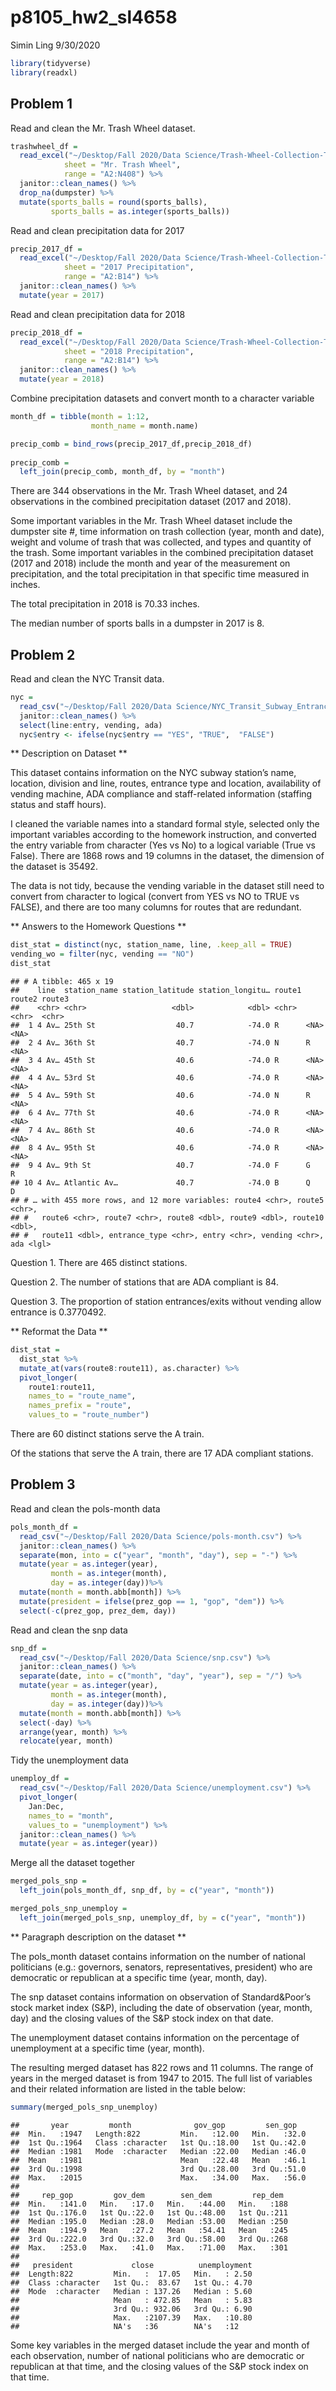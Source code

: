 p8105\_hw2\_sl4658
================
Simin Ling
9/30/2020

``` r
library(tidyverse)
library(readxl)
```

## Problem 1

Read and clean the Mr. Trash Wheel dataset.

``` r
trashwheel_df = 
  read_excel("~/Desktop/Fall 2020/Data Science/Trash-Wheel-Collection-Totals-8-6-19.xlsx", 
            sheet = "Mr. Trash Wheel", 
            range = "A2:N408") %>%
  janitor::clean_names() %>%
  drop_na(dumpster) %>%
  mutate(sports_balls = round(sports_balls),
         sports_balls = as.integer(sports_balls))
```

Read and clean precipitation data for 2017

``` r
precip_2017_df = 
  read_excel("~/Desktop/Fall 2020/Data Science/Trash-Wheel-Collection-Totals-8-6-19.xlsx", 
            sheet = "2017 Precipitation", 
            range = "A2:B14") %>%
  janitor::clean_names() %>%
  mutate(year = 2017)
```

Read and clean precipitation data for 2018

``` r
precip_2018_df = 
  read_excel("~/Desktop/Fall 2020/Data Science/Trash-Wheel-Collection-Totals-8-6-19.xlsx", 
            sheet = "2018 Precipitation", 
            range = "A2:B14") %>%
  janitor::clean_names() %>%
  mutate(year = 2018)
```

Combine precipitation datasets and convert month to a character variable

``` r
month_df = tibble(month = 1:12,
                  month_name = month.name)

precip_comb = bind_rows(precip_2017_df,precip_2018_df)
  
precip_comb = 
  left_join(precip_comb, month_df, by = "month")
```

There are 344 observations in the Mr. Trash Wheel dataset, and 24
observations in the combined precipitation dataset (2017 and 2018).

Some important variables in the Mr. Trash Wheel dataset include the
dumpster site \#, time information on trash collection (year, month and
date), weight and volume of trash that was collected, and types and
quantity of the trash. Some important variables in the combined
precipitation dataset (2017 and 2018) include the month and year of the
measurement on precipitation, and the total precipitation in that
specific time measured in inches.

The total precipitation in 2018 is 70.33 inches.

The median number of sports balls in a dumpster in 2017 is 8.

## Problem 2

Read and clean the NYC Transit data.

``` r
nyc = 
  read_csv("~/Desktop/Fall 2020/Data Science/NYC_Transit_Subway_Entrance_And_Exit_Data.csv") %>%
  janitor::clean_names() %>%
  select(line:entry, vending, ada) 
  nyc$entry <- ifelse(nyc$entry == "YES", "TRUE",  "FALSE")
```

\*\* Description on Dataset \*\*

This dataset contains information on the NYC subway station’s name,
location, division and line, routes, entrance type and location,
availability of vending machine, ADA compliance and staff-related
information (staffing status and staff hours).

I cleaned the variable names into a standard formal style, selected only
the important variables according to the homework instruction, and
converted the entry variable from character (Yes vs No) to a logical
variable (True vs False). There are 1868 rows and 19 columns in the
dataset, the dimension of the dataset is 35492.

The data is not tidy, because the vending variable in the dataset still
need to convert from character to logical (convert from YES vs NO to
TRUE vs FALSE), and there are too many columns for routes that are
redundant.

\*\* Answers to the Homework Questions \*\*

``` r
dist_stat = distinct(nyc, station_name, line, .keep_all = TRUE)
vending_wo = filter(nyc, vending == "NO")
dist_stat
```

    ## # A tibble: 465 x 19
    ##    line  station_name station_latitude station_longitu… route1 route2 route3
    ##    <chr> <chr>                   <dbl>            <dbl> <chr>  <chr>  <chr> 
    ##  1 4 Av… 25th St                  40.7            -74.0 R      <NA>   <NA>  
    ##  2 4 Av… 36th St                  40.7            -74.0 N      R      <NA>  
    ##  3 4 Av… 45th St                  40.6            -74.0 R      <NA>   <NA>  
    ##  4 4 Av… 53rd St                  40.6            -74.0 R      <NA>   <NA>  
    ##  5 4 Av… 59th St                  40.6            -74.0 N      R      <NA>  
    ##  6 4 Av… 77th St                  40.6            -74.0 R      <NA>   <NA>  
    ##  7 4 Av… 86th St                  40.6            -74.0 R      <NA>   <NA>  
    ##  8 4 Av… 95th St                  40.6            -74.0 R      <NA>   <NA>  
    ##  9 4 Av… 9th St                   40.7            -74.0 F      G      R     
    ## 10 4 Av… Atlantic Av…             40.7            -74.0 B      Q      D     
    ## # … with 455 more rows, and 12 more variables: route4 <chr>, route5 <chr>,
    ## #   route6 <chr>, route7 <chr>, route8 <dbl>, route9 <dbl>, route10 <dbl>,
    ## #   route11 <dbl>, entrance_type <chr>, entry <chr>, vending <chr>, ada <lgl>

Question 1. There are 465 distinct stations.

Question 2. The number of stations that are ADA compliant is 84.

Question 3. The proportion of station entrances/exits without vending
allow entrance is 0.3770492.

\*\* Reformat the Data \*\*

``` r
dist_stat = 
  dist_stat %>%
  mutate_at(vars(route8:route11), as.character) %>%
  pivot_longer(
    route1:route11,
    names_to = "route_name",
    names_prefix = "route",
    values_to = "route_number")
```

There are 60 distinct stations serve the A train.

Of the stations that serve the A train, there are 17 ADA compliant
stations.

## Problem 3

Read and clean the pols-month data

``` r
pols_month_df = 
  read_csv("~/Desktop/Fall 2020/Data Science/pols-month.csv") %>%
  janitor::clean_names() %>%
  separate(mon, into = c("year", "month", "day"), sep = "-") %>% 
  mutate(year = as.integer(year),
         month = as.integer(month),
         day = as.integer(day))%>%
  mutate(month = month.abb[month]) %>%
  mutate(president = ifelse(prez_gop == 1, "gop", "dem")) %>%
  select(-c(prez_gop, prez_dem, day))
```

Read and clean the snp data

``` r
snp_df = 
  read_csv("~/Desktop/Fall 2020/Data Science/snp.csv") %>%
  janitor::clean_names() %>%
  separate(date, into = c("month", "day", "year"), sep = "/") %>% 
  mutate(year = as.integer(year),
         month = as.integer(month),
         day = as.integer(day))%>%
  mutate(month = month.abb[month]) %>%
  select(-day) %>%
  arrange(year, month) %>%
  relocate(year, month)
```

Tidy the unemployment data

``` r
unemploy_df = 
  read_csv("~/Desktop/Fall 2020/Data Science/unemployment.csv") %>%
  pivot_longer(
    Jan:Dec,
    names_to = "month",
    values_to = "unemployment") %>%
  janitor::clean_names() %>%
  mutate(year = as.integer(year)) 
```

Merge all the dataset together

``` r
merged_pols_snp = 
  left_join(pols_month_df, snp_df, by = c("year", "month"))

merged_pols_snp_unemploy = 
  left_join(merged_pols_snp, unemploy_df, by = c("year", "month"))
```

\*\* Paragraph description on the dataset \*\*

The pols\_month dataset contains information on the number of national
politicians (e.g.: governors, senators, representatives, president) who
are democratic or republican at a specific time (year, month, day).

The snp dataset contains information on observation of Standard\&Poor’s
stock market index (S\&P), including the date of observation (year,
month, day) and the closing values of the S\&P stock index on that date.

The unemployment dataset contains information on the percentage of
unemployment at a specific time (year, month).

The resulting merged dataset has 822 rows and 11 columns. The range of
years in the merged dataset is from 1947 to 2015. The full list of
variables and their related information are listed in the table below:

``` r
summary(merged_pols_snp_unemploy)
```

    ##       year         month              gov_gop         sen_gop    
    ##  Min.   :1947   Length:822         Min.   :12.00   Min.   :32.0  
    ##  1st Qu.:1964   Class :character   1st Qu.:18.00   1st Qu.:42.0  
    ##  Median :1981   Mode  :character   Median :22.00   Median :46.0  
    ##  Mean   :1981                      Mean   :22.48   Mean   :46.1  
    ##  3rd Qu.:1998                      3rd Qu.:28.00   3rd Qu.:51.0  
    ##  Max.   :2015                      Max.   :34.00   Max.   :56.0  
    ##                                                                  
    ##     rep_gop         gov_dem        sen_dem         rep_dem   
    ##  Min.   :141.0   Min.   :17.0   Min.   :44.00   Min.   :188  
    ##  1st Qu.:176.0   1st Qu.:22.0   1st Qu.:48.00   1st Qu.:211  
    ##  Median :195.0   Median :28.0   Median :53.00   Median :250  
    ##  Mean   :194.9   Mean   :27.2   Mean   :54.41   Mean   :245  
    ##  3rd Qu.:222.0   3rd Qu.:32.0   3rd Qu.:58.00   3rd Qu.:268  
    ##  Max.   :253.0   Max.   :41.0   Max.   :71.00   Max.   :301  
    ##                                                              
    ##   president             close          unemployment  
    ##  Length:822         Min.   :  17.05   Min.   : 2.50  
    ##  Class :character   1st Qu.:  83.67   1st Qu.: 4.70  
    ##  Mode  :character   Median : 137.26   Median : 5.60  
    ##                     Mean   : 472.85   Mean   : 5.83  
    ##                     3rd Qu.: 932.06   3rd Qu.: 6.90  
    ##                     Max.   :2107.39   Max.   :10.80  
    ##                     NA's   :36        NA's   :12

Some key variables in the merged dataset include the year and month of
each observation, number of national politicians who are democratic or
republican at that time, and the closing values of the S\&P stock index
on that time.
